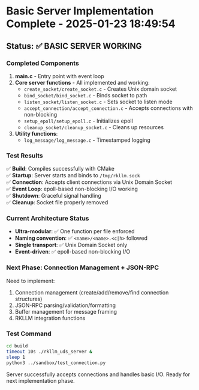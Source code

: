 # Basic Server Implementation Complete - 2025-01-23 18:49:54

## Status: ✅ BASIC SERVER WORKING

### Completed Components
1. **main.c** - Entry point with event loop
2. **Core server functions** - All implemented and working:
   - `create_socket/create_socket.c` - Creates Unix domain socket
   - `bind_socket/bind_socket.c` - Binds socket to path  
   - `listen_socket/listen_socket.c` - Sets socket to listen mode
   - `accept_connection/accept_connection.c` - Accepts connections with non-blocking
   - `setup_epoll/setup_epoll.c` - Initializes epoll
   - `cleanup_socket/cleanup_socket.c` - Cleans up resources
3. **Utility functions**:
   - `log_message/log_message.c` - Timestamped logging

### Test Results
✅ **Build**: Compiles successfully with CMake  
✅ **Startup**: Server starts and binds to `/tmp/rkllm.sock`  
✅ **Connection**: Accepts client connections via Unix Domain Socket  
✅ **Event Loop**: epoll-based non-blocking I/O working  
✅ **Shutdown**: Graceful signal handling  
✅ **Cleanup**: Socket file properly removed  

### Current Architecture Status
- **Ultra-modular**: ✅ One function per file enforced
- **Naming convention**: ✅ `<name>/<name>.<c|h>` followed
- **Single transport**: ✅ Unix Domain Socket only
- **Event-driven**: ✅ epoll-based non-blocking I/O

### Next Phase: Connection Management + JSON-RPC
Need to implement:
1. Connection management (create/add/remove/find connection structures)
2. JSON-RPC parsing/validation/formatting
3. Buffer management for message framing
4. RKLLM integration functions

### Test Command
```bash
cd build
timeout 10s ./rkllm_uds_server &
sleep 1
python3 ../sandbox/test_connection.py
```

Server successfully accepts connections and handles basic I/O. Ready for next implementation phase.